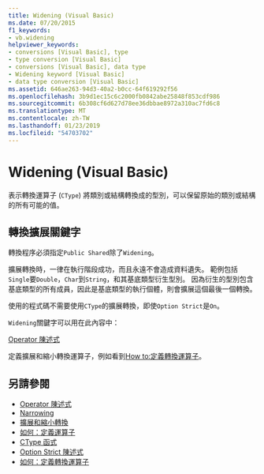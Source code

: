 ```yaml
---
title: Widening (Visual Basic)
ms.date: 07/20/2015
f1_keywords:
- vb.widening
helpviewer_keywords:
- conversions [Visual Basic], type
- type conversion [Visual Basic]
- conversions [Visual Basic], data type
- Widening keyword [Visual Basic]
- data type conversion [Visual Basic]
ms.assetid: 646ae263-94d3-40a2-b0cc-64f619292f56
ms.openlocfilehash: 3b9d1ec15c6c2000fb0842abe25848f853cdf986
ms.sourcegitcommit: 6b308cf6d627d78ee36dbbae8972a310ac7fd6c8
ms.translationtype: MT
ms.contentlocale: zh-TW
ms.lasthandoff: 01/23/2019
ms.locfileid: "54703702"
---
```

# <a name="widening-visual-basic"></a>Widening (Visual Basic)
表示轉換運算子 (`CType`) 將類別或結構轉換成的型別，可以保留原始的類別或結構的所有可能的值。  
  
## <a name="converting-with-the-widening-keyword"></a>轉換擴展關鍵字  
 轉換程序必須指定`Public Shared`除了`Widening`。  
  
 擴展轉換時，一律在執行階段成功，而且永遠不會造成資料遺失。 範例包括`Single`要`Double`，`Char`到`String`，和其基底類型衍生型別。 因為衍生的型別包含基底類型的所有成員，因此是基底類型的執行個體，則會擴展這個最後一個轉換。  
  
 使用的程式碼不需要使用`CType`的擴展轉換，即使`Option Strict`是`On`。  
  
 `Widening`關鍵字可以用在此內容中：  
  
 [Operator 陳述式](../../../visual-basic/language-reference/statements/operator-statement.md)  
  
 定義擴展和縮小轉換運算子，例如看到[How to:定義轉換運算子](../../../visual-basic/programming-guide/language-features/procedures/how-to-define-a-conversion-operator.md)。  
  
## <a name="see-also"></a>另請參閱
- [Operator 陳述式](../../../visual-basic/language-reference/statements/operator-statement.md)
- [Narrowing](../../../visual-basic/language-reference/modifiers/narrowing.md)
- [擴展和縮小轉換](../../../visual-basic/programming-guide/language-features/data-types/widening-and-narrowing-conversions.md)
- [如何：定義運算子](../../../visual-basic/programming-guide/language-features/procedures/how-to-define-an-operator.md)
- [CType 函式](../../../visual-basic/language-reference/functions/ctype-function.md)
- [Option Strict 陳述式](../../../visual-basic/language-reference/statements/option-strict-statement.md)
- [如何：定義轉換運算子](../../../visual-basic/programming-guide/language-features/procedures/how-to-define-a-conversion-operator.md)
